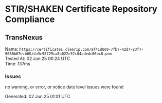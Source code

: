 # STIR/SHAKEN Certificate Repository Compliance

## TransNexus

Name: `https://certificates.clearip.com/af41d000-7fb7-42d7-83f7-9686b67ecb60/da9c98729ca8b022e37c04adedc00bc8.pem`\
Tested At: 02 Jun 25 00:24 UTC\
Time: 137ms

### Issues

no warning, or error, or notice date level issues were found

Generated: 02 Jun 25 01:01 UTC